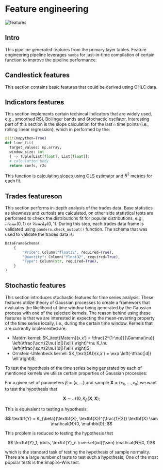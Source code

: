 # Feature engineering
![features](https://github.com/AlexanderShulzhenko/volatility-prediction/assets/80621503/cdc784b6-2404-4176-ba0e-9e12e0db32f4)

## Intro
This pipeline generated features from the primary layer tables. Feature engineering pipeline leverages `numba` for just-in-time compilation of certain function to improve the pipeline performance.

## Candlestick features
This section contains basic features that could be derived using OHLC data. 

## Indicators features
This section implements certain techincal indicators that are widely used, e.g., smoothed RSI, Bollinger bands and Stochactic oscilator. Interesting part of this section is the slope calculation for the last `n` time points (i.e., rolling linear regression), which in performed by the:
```python
@jit(nopython=True) 
def line_fit(
  target_values: np.array,
  window_size: int
  ) -> Tuple[List[float], List[float]]:
  # calculation body
  return coefs, r2s
```
This function is calculating slopes using OLS estimator and $R^2$ metrics for each fit.

## Trades featureson
This section performs in-depth analysis of the trades data. Base statistics as skewness and kurtosis are calculated, on other side statistical tests are performed to check the distributions fit for popular distributions, e.g., $\mathcal{Norm(0, 1)}$ or $\mathcal{Cauchy(0, 1)}$. During this step, each trades data frame is validated using `pandera.check_output()` function. The schema that was used to validate the trades data is:
```python
DataFrameSchema(
    {
        "Price": Column("float32", required=True),
        "Quantity": Column("float32", required=True),
        "Type": Column(str, required=True),
    }
)
```

## Stochastic features
This section introduces stochastic features for time series analysis. These features utilize theory of Gaussian processes to create a framework that evaluates the likelihood of time window being generated by the Gaussian process with one of the selected kernels. The reason behind using these features is that we are interested in expecting the mean-reverting property of the time series locally, i.e., during the certain time window. Kernels that are currently implemented are:
- Matérn kernel: $K_\text{Matern}(x,x') = \tfrac{2^{1-\nu}}{\Gamma(\nu)} \left(\tfrac{\sqrt{2\nu}|d|}{\ell} \right)^\nu K_\nu \left(\tfrac{\sqrt{2\nu}|d|}{\ell} \right)$;
- Ornstein-Uhlenbeck kernel: $K_\text{OU}(x,x') = \exp \left(-\tfrac{|d|} \ell \right)$;

To test the hypothesis of the time series being generated by each of mentioned kernels we utilize certain properties of Gaussian processes:

For a given set of parameters $\beta = \{\kappa, \dots\}$ and sample $\textbf{X} = (x_0, \dots, x_n)$ we want to test the hypothesis that 

$$\textbf {X} \sim \mathcal{N}(0, K_{\beta}(\textbf{X}, \textbf{X});$$

This is equivalent to testing a hypothesis:

$$ \textbf{Y} = K_{\beta}(\textbf{X}, \textbf{X})^{\frac{1}{2}} \textbf{X} \sim \mathcal{N}(0, \mathbb{I}); $$

This problem is reduced to testing the hypothesis that

$$ \textbf{Y}_1, \dots, \textbf{Y}_n \overset{iid}{\sim} \mathcal{N}(0, 1)$$

which is the standard task of testing the hypothesis of sample normality. There are a large number of tests to test such a hypothesis; One of the most popular tests is the Shapiro-Wilk test.
